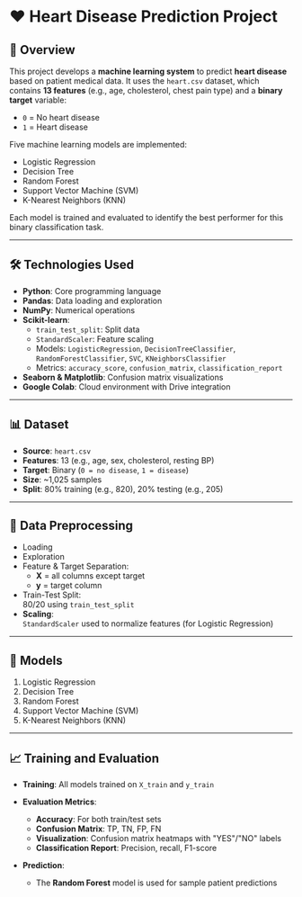 # ❤️ Heart Disease Prediction Project

## 📖 Overview
This project develops a **machine learning system** to predict **heart disease** based on patient medical data. It uses the `heart.csv` dataset, which contains **13 features** (e.g., age, cholesterol, chest pain type) and a **binary target** variable:
- `0` = No heart disease  
- `1` = Heart disease

Five machine learning models are implemented:
- Logistic Regression
- Decision Tree
- Random Forest
- Support Vector Machine (SVM)
- K-Nearest Neighbors (KNN)

Each model is trained and evaluated to identify the best performer for this binary classification task.

---

## 🛠️ Technologies Used

- **Python**: Core programming language
- **Pandas**: Data loading and exploration
- **NumPy**: Numerical operations
- **Scikit-learn**:
  - `train_test_split`: Split data
  - `StandardScaler`: Feature scaling
  - Models: `LogisticRegression`, `DecisionTreeClassifier`, `RandomForestClassifier`, `SVC`, `KNeighborsClassifier`
  - Metrics: `accuracy_score`, `confusion_matrix`, `classification_report`
- **Seaborn & Matplotlib**: Confusion matrix visualizations
- **Google Colab**: Cloud environment with Drive integration

---

## 📊 Dataset

- **Source**: `heart.csv`  
- **Features**: 13 (e.g., age, sex, cholesterol, resting BP)
- **Target**: Binary (`0 = no disease`, `1 = disease`)
- **Size**: ~1,025 samples
- **Split**: 80% training (e.g., 820), 20% testing (e.g., 205)

---

## 🔄 Data Preprocessing

- Loading
- Exploration
- Feature & Target Separation:
  - **X** = all columns except target
  - **y** = target column
- Train-Test Split:  
  80/20 using `train_test_split`
- **Scaling**:  
  `StandardScaler` used to normalize features (for Logistic Regression)
---

## 🤖 Models

 1. Logistic Regression
 2. Decision Tree
 3. Random Forest
 4. Support Vector Machine (SVM)
 5. K-Nearest Neighbors (KNN)
---

## 📈 Training and Evaluation

- **Training**: All models trained on `X_train` and `y_train`
- **Evaluation Metrics**:
  - **Accuracy**: For both train/test sets
  - **Confusion Matrix**: TP, TN, FP, FN
  - **Visualization**: Confusion matrix heatmaps with "YES"/"NO" labels
  - **Classification Report**: Precision, recall, F1-score

- **Prediction**:
  - The **Random Forest** model is used for sample patient predictions
